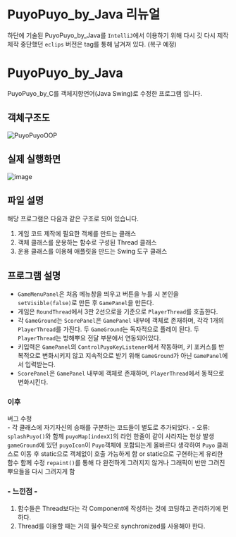 # PuyoPuyo_by_Java 리뉴얼
하단에 기술된 PuyoPuyo_by_Java를 `IntelliJ`에서 이용하기 위해 다시 깃 다시 제작
제작 중단했던 `eclips` 버전은 tag를 통해 남겨져 있다. (복구 예정)

# PuyoPuyo_by_Java
PuyoPuyo_by_C를 객체지향언어(Java Swing)로 수정한 프로그램 입니다.

## 객체구조도
![PuyoPuyoOOP](https://github.com/junni01kim/PuyoPuyo_by_Java/assets/127941871/89d9ad24-91f4-40a2-91f0-5fc9012ad16c)

## 실제 실행화면
![image](https://github.com/junni01kim/PuyoPuyo_by_Java/assets/127941871/573698a0-ca61-44d8-ba59-3860dbeaa528)


## 파일 설명
해당 프로그램은 다음과 같은 구조로 되어 있습니다.
1. 게임 코드 제작에 필요한 객체를 만드는 클래스
2. 객체 클래스를 운용하는 함수로 구성된 Thread 클래스
3. 운용 클래스를 이용해 애플릿을 만드는 Swing 도구 클래스

## 프로그램 설명
- ```GameMenuPanel```은 처음 메뉴창을 띄우고 버튼을 누를 시 본인을 ```setVisible(false)```로 만든 후 ```GamePanel```을 만든다.
- 게임은 ```RoundThread```에서 3판 2선으로을 기준으로 ```PlayerThread```를 호출한다.  
- 각 ```GameGround```는 ```ScorePanel```은 ```GamePanel``` 내부에 객체로 존재하며, 각각 1개의 ```PlayerThread```를 가진다. 두 ```GameGround```는 독자적으로 플레이 된다. 두 ```PlayerThread```는 방해뿌요 전달 부분에서 연동되어있다.
- 키입력은 ```GamePanel```의 ```ControlPuyoKeyListener```에서 작동하며, 키 포커스를 반복적으로 변화시키지 않고 지속적으로 받기 위해 ```GameGround```가 아닌 ```GamePanel```에서 입력받는다.
- ```ScorePanel```은 ```GamePanel``` 내부에 객체로 존재하며, ```PlayerThread```에서 동적으로 변화시킨다.


### 이후
버그 수정  
    - 각 클래스에 자기자신의 승패를 구분하는 코드들이 별도로 추가되었다.
    - 오류: ```splashPuyo()```와 함께 ```puyoMap[indexX]```의 라인 한줄이 같이 사라지는 현상 발생
```gameGround```에 있던 ```puyoIcon```이 ```Puyo```객체에 포함되는게 올바르다 생각하여 ```Puyo``` 클래스로 이동 후 static으로 객체없이 호출 가능하게 함 or static으로 구현하는게 유리한 함수 함께 수정
```repaint()```를 통해 다 완전하게 그려지지 않거나 그래픽이 반만 그려진 뿌요들을 다시 그려지게 함
    
### \- 느낀점 -
1. 함수들은 Thread보다는 각 Component에 작성하는 것에 코딩하고 관리하기에 편하다.  
2. Thread를 이용할 때는 거의 필수적으로 synchronized를 사용해야 한다.
